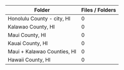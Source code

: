 | Folder                      |   Files / Folders |
|-----------------------------|-------------------|
| Honolulu County - city, HI  |                 0 |
| Kalawao County, HI          |                 0 |
| Maui County, HI             |                 0 |
| Kauai County, HI            |                 0 |
| Maui + Kalawao Counties, HI |                 0 |
| Hawaii County, HI           |                 0 |
